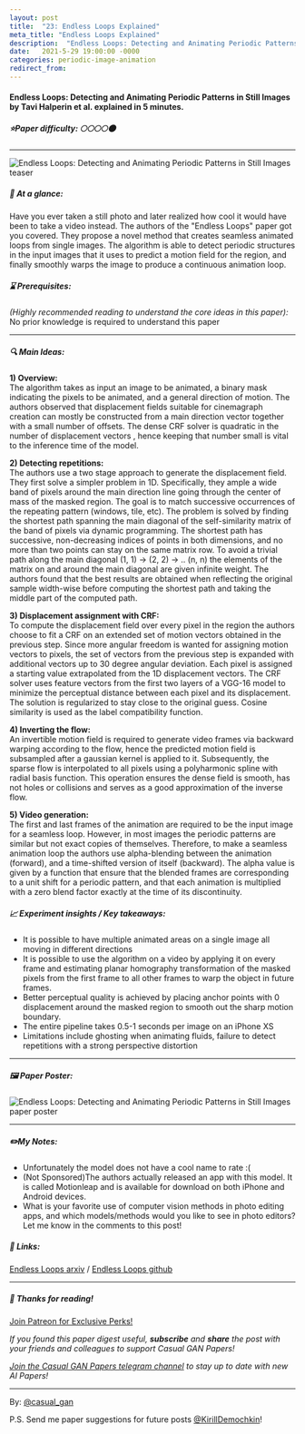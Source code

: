 ```yaml
---
layout: post
title:  "23: Endless Loops Explained"
meta_title: "Endless Loops Explained"
description:  "Endless Loops: Detecting and Animating Periodic Patterns in Still Images by Tavi Halperin et al. explained in 5 minutes."
date:   2021-5-29 19:00:00 -0000
categories: periodic-image-animation
redirect_from: 
---
```


#### Endless Loops: Detecting and Animating Periodic Patterns in Still Images by Tavi Halperin et al. explained in 5 minutes.

##### ⭐️Paper difficulty: 🌕🌕🌕🌕🌑

***

![Endless Loops: Detecting and Animating Periodic Patterns in Still Images teaser](/assets/images/endless_loops_teaser.gif "Endless Loops teaser")

##### 🎯 At a glance:

Have you ever taken a still photo and later realized how cool it would have been to take a video instead. The authors of the "Endless Loops" paper got you covered. They propose a novel method that creates seamless animated loops from single images. The algorithm is able to detect periodic structures in the input images that it uses to predict a motion field for the region, and finally smoothly warps the image to produce a continuous animation loop.

##### ⌛️ Prerequisites:

*(Highly recommended reading to understand the core ideas in this paper):*  
No prior knowledge is required to understand this paper

***

##### 🔍 Main Ideas:

**1) Overview:**  
The algorithm takes as input an image to be animated, a binary mask indicating the pixels to be animated, and a general direction of motion. The authors observed that displacement fields suitable for cinemagraph creation can mostly be constructed from a main direction vector together with a small number of offsets. The dense CRF solver is quadratic in the number of displacement vectors , hence keeping that number small is vital to the inference time of the model.

**2) Detecting repetitions:**  
The authors use a two stage approach to generate the displacement field. They first solve a simpler problem in 1D. Specifically, they ample a wide band of pixels around the main direction line going through the center of mass of the masked region. The goal is to match successive occurrences of the repeating pattern (windows, tile, etc). The problem is solved by finding the shortest path spanning the main diagonal of the self-similarity matrix of the band of pixels via dynamic programming. The shortest path has successive, non-decreasing indices of points in both dimensions, and no more than two points can stay on the same matrix row. To avoid a trivial path along the main diagonal (1, 1) -> (2, 2) -> .. (n, n) the elements of the matrix on and around the main diagonal are given infinite weight. The authors found that the best results are obtained when reflecting the original sample width-wise before computing the shortest path and taking the middle part of the computed path.

**3) Displacement assignment with CRF:**  
To compute the displacement field over every pixel in the region the authors choose to fit a CRF on an extended set of motion vectors obtained in the previous step. Since more angular freedom is wanted for assigning motion vectors to pixels, the set of vectors from the previous step is expanded with additional vectors up to 30 degree angular deviation. Each pixel is assigned a starting value extrapolated from the 1D displacement vectors.
The CRF solver uses feature vectors from the first two layers of a VGG-16 model to minimize the perceptual distance between each pixel and its displacement. The solution is regularized to stay close to the original guess. Cosine similarity is used as the label compatibility function.

**4) Inverting the flow:**  
An invertible motion field is required to generate video frames via backward warping according to the flow, hence the predicted motion field is subsampled after a gaussian kernel is applied to it. Subsequently, the sparse flow is interpolated to all pixels using a polyharmonic spline with radial basis function. This operation ensures the dense field is smooth, has not holes or collisions and serves as a good approximation of the inverse flow.

**5) Video generation:**  
The first and last frames of the animation are required to be the input image for a seamless loop. However, in most images the periodic patterns are similar but not exact copies of themselves. Therefore, to make a seamless animation loop the authors use alpha-blending between the animation (forward), and a time-shifted version of itself (backward). The alpha value is given by a function that ensure that the blended frames are corresponding to a unit shift for a periodic pattern, and that each animation is multiplied with a zero blend factor exactly at the time of its discontinuity.

##### 📈 Experiment insights / Key takeaways:

- It is possible to have multiple animated areas on a single image all moving in different directions
- It is possible to use the algorithm on a video by applying it on every frame and estimating planar homography transformation of the masked pixels from the first frame to all other frames to warp the object in future frames.
- Better perceptual quality is achieved by placing anchor points with 0 displacement around the masked region to smooth out the sharp motion boundary.
- The entire pipeline takes 0.5-1 seconds per image on an iPhone XS
- Limitations include ghosting when animating fluids, failure to detect repetitions with a strong perspective distortion
***

##### 🖼️ Paper Poster:

![Endless Loops: Detecting and Animating Periodic Patterns in Still Images paper poster](/assets/images/endless_loops.png "Endless Loops Paper Poster")

***

##### ✏️My Notes:

- Unfortunately the model does not have a cool name to rate :(
- (Not Sponsored)The authors actually released an app with this model. It is called Motionleap and is available for download on both iPhone and Android devices.
- What is your favorite use of computer vision methods in photo editing apps, and which models/methods would you like to see in photo editors? Let me know in the comments to this post!

##### 🔗 Links:
[Endless Loops arxiv](https://storage.googleapis.com/ltx-public-images/Endless_Loops__Detecting_and_animating_periodic_patterns_in_still_images.pdf) / [Endless Loops github](https://pub.res.lightricks.com/endless-loops/)

***

##### 👋 Thanks for reading!

<a href="https://www.patreon.com/bePatron?u=53448948" data-patreon-widget-type="become-patron-button">Join Patreon for Exclusive Perks!</a><script async src="https://c6.patreon.com/becomePatronButton.bundle.js"></script>

*If you found this paper digest useful, **subscribe** and **share** the post with your friends and colleagues to support Casual GAN Papers!*

*[Join the Casual GAN Papers telegram channel](https://t.me/joinchat/KeutnzlvetRkZGZi) to stay up to date with new AI Papers!*

***

By: [@casual_gan](https://t.me/joinchat/KeutnzlvetRkZGZi)

P.S. Send me paper suggestions for future posts
[@KirillDemochkin](mailto:kdemochkin@gmail.com)!
